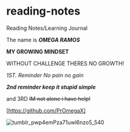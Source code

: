# reading-notes
Reading Notes/Learning Journal

The name is ***OMEGA RAMOS***

**MY GROWING MINDSET**

WITHOUT CHALLENGE THERES NO GROWTH!

*1ST. Reminder No pain no gain*

***2nd reminder keep it stupid simple***


and 3RD ~~IM not alone i have help!~~

[https://github.com/PrOmegaX]

![tumblr_pwp4emPza71uwl6nzo5_540](https://user-images.githubusercontent.com/115441444/194935418-9f67d618-37d5-4620-9da2-bfcc17ba0f73.gif)
